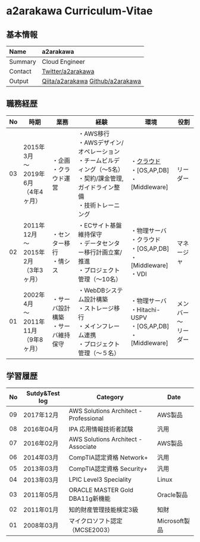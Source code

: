 # a2arakawa Curriculum-Vitae
## 基本情報

|Name|a2arakawa|
:----|:---- 
|Summary|Cloud Engineer|
|Contact|[Twitter/a2arakawa](https://twitter.com/a2arakawa)|
|Output|[Qiita/a2arakawa](https://qiita.com/a2arakawa)  [Github/a2arakawa](https://github.com/a2arakawa)|


## 職務経歴

|No|時期|業務|経験|環境|役割|
----|----|----|----|----|---- 
|03|2015年3月<BR>〜<BR>2019年6月<BR>（4年4ヶ月）|・企画<BR>・クラウド運営|・AWS移行<BR>・AWSデザイン/オペレーション<BR>・チームビルディング（〜5名）<BR>・契約/課金管理,ガイドライン整備<BR>・技術トレーニング|・[クラウド](PlantUML/001_aws.png)<BR>・[OS,AP,DB]<BR>・[Middleware]|リーダー|
|02|2011年12月<BR>〜<BR>2015年2月<BR>（3年3ヶ月）|・センター移行<BR>・情シス|・ECサイト基盤維持保守<BR>・データセンター移行計画立案/推進<BR>・プロジェクト管理（〜10名）|・物理サーバ<BR>・クラウド<BR>・[OS,AP,DB]<BR>・[Middleware]<BR>・VDI|マネージャ|
|01|2002年4月<BR>〜<BR>2011年11月<BR>（9年8ヶ月）|・サーバ設計構築<BR>・サーバ維持保守|・WebDBシステム設計構築<BR>・ストレージ移行<BR>・メインフレーム連携<BR>・プロジェクト管理（〜５名）|・物理サーバ<BR>・Hitachi-USPV<BR>・[OS,AP,DB]<BR>・[Middleware]|メンバー<BR>〜<BR>リーダー|

## 学習履歴

|No|Sutdy&Test log|Category|Date|
----|----|----|---- 
|09|2017年12月|AWS Solutions Architect - Professional|AWS製品|
|08|2016年04月|IPA 応用情報技術者試験|汎用|
|07|2016年02月|AWS Solutions Architect - Associate|AWS製品|
|06|2014年03月|CompTIA認定資格 Network+|汎用|
|05|2013年03月|CompTIA認定資格 Security+|汎用|
|04|2013年03月|LPIC Level3 Speciality|Linux|
|03|2011年05月|ORACLE MASTER Gold DBA11g新機能|Oracle製品|
|02|2011年01月|知的財産管理技能検定3級|知財|
|01|2008年03月|マイクロソフト認定（MCSE2003）|Microsoft製品|
